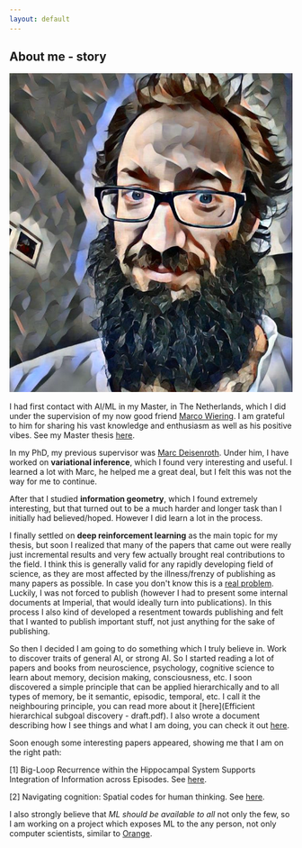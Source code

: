 ```yaml
---
layout: default
---
```


## About me - story

<img class="profile-picture" src="me_scaled.jpg">

I had first contact with AI/ML in my Master, in The Netherlands, which I did under the supervision of my now good friend [Marco Wiering](http://www.ai.rug.nl/~mwiering/). I am grateful to him for sharing his vast knowledge and enthusiasm as well as his positive vibes. See my Master thesis [here](Thesis_Adrian_Millea.pdf).

In my PhD, my previous supervisor was [Marc Deisenroth](https://sites.google.com/view/marcdeisenroth). Under him, I have worked on **variational inference**, which I found very interesting and useful. I learned a lot with Marc, he helped me a great deal, but I felt this was not the way for me to continue.

After that I studied **information geometry**, which I found extremely interesting, but that turned out to be a much harder and longer task than I initially had believed/hoped. However I did learn a lot in the process.

I finally settled on **deep reinforcement learning** as the main topic for my thesis, but soon I realized that many of the papers that came out were really just incremental results and very few actually brought real contributions to the field. I think this is generally valid for any rapidly developing field of science, as they are most affected by the illness/frenzy of publishing as many papers as possible. In case you don't know this is a [real problem](https://en.wikipedia.org/wiki/Stefan_Grimm). Luckily, I was not forced to publish (however I had to present some internal documents at Imperial, that would ideally turn into publications). In this process I also kind of developed a resentment towards publishing and felt that I wanted to publish important stuff, not just anything for the sake of publishing.

So then I decided I am going to do something which I truly believe in. Work to discover traits of general AI, or strong AI. So I started reading a lot of papers and books from neuroscience, psychology, cognitive science to learn about memory, decision making, consciousness, etc. I soon discovered a simple principle that can be applied hierarchically and to all types of memory, be it semantic, episodic, temporal, etc. I call it the neighbouring principle, you can read more about it [here](Efficient hierarchical subgoal discovery - draft.pdf). I also wrote a document describing how I see things and what I am doing, you can check it out [here](early_alpha.pdf).

Soon enough some interesting papers appeared, showing me that I am on the right path:

[1] Big-Loop Recurrence within the Hippocampal System Supports Integration of Information across Episodes. See [here](https://www.ncbi.nlm.nih.gov/pubmed/30236285).

[2] Navigating cognition: Spatial codes for human thinking. See [here](http://science.sciencemag.org/content/362/6415/eaat6766).

I also strongly believe that *ML should be available to all* not only the few, so I am working on a project which exposes ML to the any person, not only computer scientists, similar to [Orange](https://orange.biolab.si/). 

